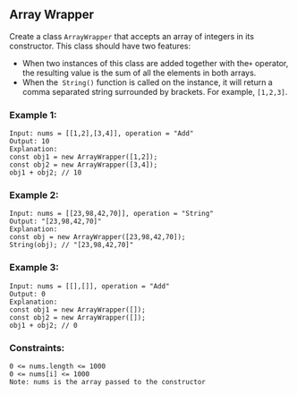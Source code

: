 ## Array Wrapper

Create a class `ArrayWrapper` that accepts an array of integers in its constructor. This class should have two features:

* When two instances of this class are added together with the`+` operator, the resulting value is the sum of all the elements in both arrays.
* When the` String()` function is called on the instance, it will return a comma separated string surrounded by brackets. For example, `[1,2,3]`.




### Example 1:
    Input: nums = [[1,2],[3,4]], operation = "Add"
    Output: 10
    Explanation:
    const obj1 = new ArrayWrapper([1,2]);
    const obj2 = new ArrayWrapper([3,4]);
    obj1 + obj2; // 10



### Example 2:
    Input: nums = [[23,98,42,70]], operation = "String"
    Output: "[23,98,42,70]"
    Explanation:
    const obj = new ArrayWrapper([23,98,42,70]);
    String(obj); // "[23,98,42,70]"

### Example 3:
    Input: nums = [[],[]], operation = "Add"
    Output: 0
    Explanation:
    const obj1 = new ArrayWrapper([]);
    const obj2 = new ArrayWrapper([]);
    obj1 + obj2; // 0


### Constraints:
    0 <= nums.length <= 1000
    0 <= nums[i] <= 1000
    Note: nums is the array passed to the constructor